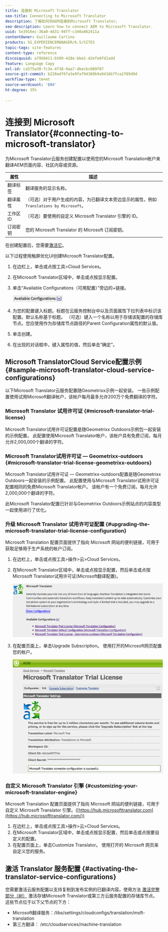 ```yaml
---
title: 连接到 Microsoft Translator
seo-title: Connecting to Microsoft Translator
description: 了解如何将AEM连接到Microsoft Translator。
seo-description: Learn how to connect AEM to Microsoft Translator.
uuid: 5e3916ec-36a0-4d31-94ff-c340a462411a
contentOwner: Guillaume Carlino
products: SG_EXPERIENCEMANAGER/6.5/SITES
topic-tags: site-features
content-type: reference
discoiquuid: a7958411-b509-428e-bbe2-42efe8fd1add
feature: Language Copy
exl-id: ca575a30-fc3e-4f38-9aa7-dbecbc089f87
source-git-commit: b220adf6fa3e9faf94389b9a9416b7fca2f89d9d
workflow-type: tm+mt
source-wordcount: '604'
ht-degree: 35%

---
```


# 连接到 Microsoft Translator{#connecting-to-microsoft-translator}

为Microsoft Translator云服务创建配置以使用您的Microsoft Translation帐户来翻译AEM页面内容、社区内容或资源。

| 属性 | 描述 |
|---|---|
| 翻译标签 | 翻译服务的显示名称。 |
| 翻译属性 | （可选）对于用户生成的内容，为已翻译文本旁边显示的属性，例如 `Translations by Microsoft`。 |
| 工作区 ID | （可选）要使用的自定义 Microsoft Translator 引擎的 ID。 |
| 订阅密钥 | 您的 Microsoft Translator 的 Microsoft 订阅密钥。 |

在创建配置后，您需要[激活它](/help/sites-administering/tc-msconf.md#activating-the-translator-service-configurations)。

以下过程使用触屏优化UI创建Microsoft Translator配置。

1. 在边栏上，单击或点按工具>Cloud Services。
1. 在Microsoft Translator区域中，单击或点按显示配置。
1. 单击“Available Configurations（可用配置）”旁边的+链接。

   ![chlimage_1-382](assets/chlimage_1-382.png)

1. 为您的配置键入标题。标题在云服务控制台中以及页面属性下拉列表中标识该配置。默认名称基于标题。 （可选）键入一个名称以用于存储该配置的存储库节点。您应使用作为存储库节点路径的Parent Configuration属性的默认值。
1. 单击创建。
1. 在出现的对话框中，键入属性的值，然后单击“确定”。

## Microsoft TranslatorCloud Service配置示例 {#sample-microsoft-translator-cloud-service-configurations}

以下Microsoft Translator云服务配置随Geometrixx示例一起安装。 一些示例配置使用试用Microsoft翻译帐户，该帐户每月最多允许200万个免费翻译的字符。

### Microsoft Translator 试用许可证 {#microsoft-translator-trial-license}

Microsoft Translator试用许可证配置是随Geometrixx Outdoors示例包一起安装的示例配置。 此配置使用Microsoft Translator帐户，该帐户具有免费订阅，每月允许2,000,000个翻译的字符。

### Microsoft Translator试用许可证 — Geometrixx-outdoors {#microsoft-translator-trial-license-geometrixx-outdoors}

Microsoft Translator试用许可证 — Geometrixx-outdoors配置是随Geometrixx Outdoors一起安装的示例配置。 此配置使用与Microsoft Translator试用许可证配置相同的免费Microsoft Translator帐户。 该帐户有一个免费订阅，每月允许2,000,000个翻译的字符。

此Microsoft Translator配置已针对与Geometrixx Outdoors示例站点的内容类型一起使用进行了优化。

### 升级 Microsoft Translator 试用许可证配置 {#upgrading-the-microsoft-translator-trial-license-configuration}

Microsoft Translation 配置页面提供了指向 Microsoft 网站的便利链接，可用于获取足够用于生产系统的帐户订阅。

1. 在边栏上，单击或点按工具>操作>云>Cloud Services。
1. 在Microsoft Translator区域中，单击或点按显示配置，然后单击或点按Microsoft Translator试用许可证(Microsoft翻译配置)。

   ![chlimage_1-383](assets/chlimage_1-383.png)

1. 在配置页面上，单击Upgrade Subscription。 使用打开的Microsoft网页配置您的帐户。

   ![chlimage_1-384](assets/chlimage_1-384.png)

### 自定义 Microsoft Translator 引擎 {#customizing-your-microsoft-translator-engine}

Microsoft Translation 配置页面提供了指向 Microsoft 网站的便利链接，可用于自定义 Microsoft Translator 引擎。([https://hub.microsofttranslator.com](https://hub.microsofttranslator.com/))

1. 在边栏上，单击或点按工具>操作>云>Cloud Services。
1. 在Microsoft Translator区域中，单击或点按显示配置，然后单击或点按要自定义的配置。
1. 在配置页面上，单击Customize Translator。 使用打开的 Microsoft 网页来自定义您的服务。

## 激活 Translator 服务配置 {#activating-the-translator-service-configurations}

您需要激活云服务配置以支持复制到发布实例的已翻译内容。使用方法 [激活完整部分（树）](/help/sites-authoring/publishing-pages.md#publishing-and-unpublishing-a-tree) 激活存储Microsoft Translator或第三方云服务配置的存储库节点。 这些节点位于以下父节点的下方：

* Microsoft翻译服务：/libs/settings/cloudconfigs/translation/msft-translation
* 第三方翻译： /etc/cloudservices/machine-translation
